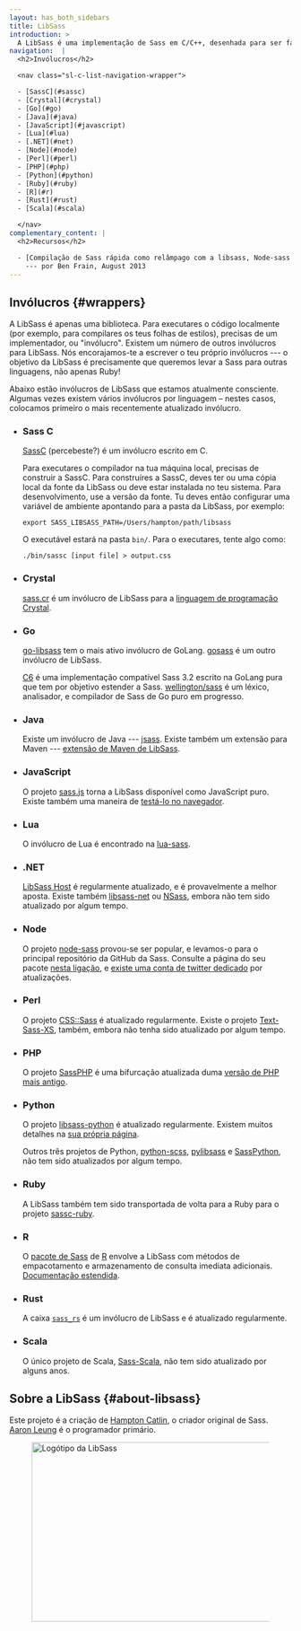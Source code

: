 ```yaml
---
layout: has_both_sidebars
title: LibSass
introduction: >
  A LibSass é uma implementação de Sass em C/C++, desenhada para ser fácil de integrar em muitas diferentes linguagens. No entanto, a medida que o tempo passava lentamente terminou moroso atrás da [Sass de Dart](dart-sass) em funcionalidades e compatibilidade de CSS. A **LibSass está agora depreciada** — os novos projetos devem usar a Sass de Dart.
navigation:  |
  <h2>Invólucros</h2>

  <nav class="sl-c-list-navigation-wrapper">

  - [SassC](#sassc)
  - [Crystal](#crystal)
  - [Go](#go)
  - [Java](#java)
  - [JavaScript](#javascript)
  - [Lua](#lua)
  - [.NET](#net)
  - [Node](#node)
  - [Perl](#perl)
  - [PHP](#php)
  - [Python](#python)
  - [Ruby](#ruby)
  - [R](#r)
  - [Rust](#rust)
  - [Scala](#scala)

  </nav>
complementary_content: |
  <h2>Recursos</h2>

  - [Compilação de Sass rápida como relâmpago com a libsass, Node-sass e Grunt-sass](https://benfrain.com/lightning-fast-sass-compiling-with-libsass-node-sass-and-grunt-sass/)
    --- por Ben Frain, August 2013
---
```



## Invólucros {#wrappers}

A LibSass é apenas uma biblioteca. Para executares o código localmente (por exemplo, para compilares os teus folhas de estilos), precisas de um implementador, ou "invólucro". Existem um número de outros invólucros para LibSass. Nós encorajamos-te a escrever o teu próprio invólucros --- o objetivo da LibSass é precisamente que queremos levar a Sass para outras linguagens, não apenas Ruby!

Abaixo estão invólucros de LibSass que estamos atualmente consciente. Algumas vezes existem vários invólucros por linguagem – nestes casos, colocamos primeiro o mais recentemente atualizado invólucro.

- <h3 id="sassc">Sass C</h3>

  [SassC](https://github.com/sass/sassc) (percebeste?) é um invólucro escrito em C.

  Para executares o compilador na tua máquina local, precisas de construir a SassC. Para construíres a SassC, deves ter ou uma cópia local da fonte da LibSass ou deve estar instalada no teu sistema. Para desenvolvimento, use a versão da fonte. Tu deves então configurar uma variável de ambiente apontando para a pasta da LibSass, por exemplo:

  ```shellsession
  export SASS_LIBSASS_PATH=/Users/hampton/path/libsass
  ```

  
  O executável estará na pasta `bin/`. Para o executares, tente algo como:

  ```shellsession
  ./bin/sassc [input file] > output.css
  ```

- <h3 id="crystal">Crystal</h3>

  [sass.cr](https://github.com/straight-shoota/sass.cr) é um invólucro de LibSass para a [linguagem de programação Crystal](https://crystal-lang.org/).

- <h3 id="go">Go</h3>

  [go-libsass](https://github.com/wellington/go-libsass) tem o mais ativo invólucro de GoLang. [gosass](https://github.com/moovweb/gosass) é um outro invólucro de LibSass.

  [C6](https://github.com/c9s/c6) é uma implementação compatível Sass 3.2 escrito na GoLang pura que tem por objetivo estender a Sass.
  [wellington/sass](https://github.com/wellington/sass) é um léxico, analisador, e compilador de Sass de Go puro em progresso.

- <h3 id="java">Java</h3>

  Existe um invólucro de Java --- [jsass](https://github.com/bit3/jsass).
  Existe também um extensão para Maven --- [extensão de Maven de LibSass](https://gitlab.com/haynes/libsass-maven-plugin).

- <h3 id="javascript">JavaScript</h3>

  O projeto [sass.js](https://github.com/medialize/sass.js) torna a LibSass disponível como JavaScript puro. Existe também uma maneira de [testá-lo no navegador](http://medialize.github.io/playground.sass.js/).

- <h3 id="lua">Lua</h3>

  O invólucro de Lua é encontrado na [lua-sass](https://github.com/craigbarnes/lua-sass).

- <h3 id="net">.NET</h3>

  [LibSass Host](https://github.com/Taritsyn/LibSassHost) é regularmente atualizado, e é provavelmente a melhor aposta. Existe também [libsass-net](https://github.com/darrenkopp/libsass-net) ou [NSass](https://github.com/TBAPI-0KA/NSass), embora não tem sido atualizado por algum tempo.

- <h3 id="node">Node</h3>

  O projeto [node-sass](https://github.com/sass/node-sass) provou-se ser popular, e levamos-o para o principal repositório da GitHub da Sass. Consulte a página do seu pacote [nesta ligação](https://www.npmjs.org/package/node-sass), e [existe uma conta de twitter dedicado](https://twitter.com/nodesass) por atualizações.

- <h3 id="perl">Perl</h3>

  O projeto [CSS::Sass](https://github.com/sass/perl-libsass) é atualizado regularmente. Existe o projeto [Text-Sass-XS](https://github.com/ysasaki/Text-Sass-XS), também, embora não tenha sido atualizado por algum tempo.

- <h3 id="php">PHP</h3>

  O projeto [SassPHP](https://github.com/absalomedia/sassphp) é uma bifurcação atualizada duma [versão de PHP mais antigo](https://github.com/jamierumbelow/sassphp).

- <h3 id="python">Python</h3>

  O projeto [libsass-python](https://github.com/sass/libsass-python) é atualizado regularmente. Existem muitos detalhes na [sua própria página](https://sass.github.io/libsass-python/).

  Outros três projetos de Python, [python-scss](https://github.com/pistolero/python-scss), [pylibsass](https://github.com/rsenk330/pylibsass) e [SassPython](https://github.com/marianoguerra/SassPython), não tem sido atualizados por algum tempo.


- <h3 id="ruby">Ruby</h3>

  A LibSass também tem sido transportada de volta para a Ruby para o projeto [sassc-ruby](https://github.com/sass/sassc-ruby).

- <h3 id="r">R</h3>

  O [pacote de Sass](https://github.com/rstudio/sass) de [R](https://www.r-project.org/) envolve a LibSass com métodos de empacotamento e armazenamento de consulta imediata adicionais. [Documentação estendida](https://rstudio.github.io/sass/).

- <h3 id="rust">Rust</h3>

  A caixa [`sass_rs`](https://github.com/compass-rs/sass-rs) é um invólucro de LibSass e é atualizado regularmente.

- <h3 id="scala">Scala</h3>

  O único projeto de Scala, [Sass-Scala](https://github.com/kkung/Sass-Scala), não tem sido atualizado por alguns anos.

## Sobre a LibSass {#about-libsass}

Este projeto é a criação de [Hampton Catlin](http://twitter.com/hcatlin), o criador original de Sass. [Aaron Leung](http://github.com/akhleung) é o programador primário.

<figure>
  <img alt="Logótipo da LibSass" width="640" height="320" src="/assets/img/logos/libsass.png">
</figure>
